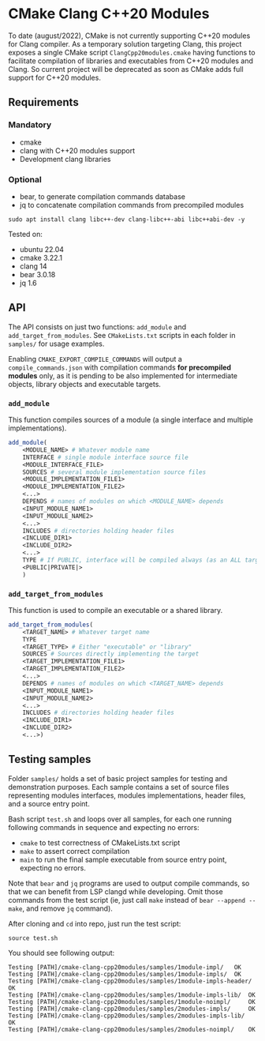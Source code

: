 # CMake Clang C++20 Modules

To date (august/2022), CMake is not currently supporting C++20 modules for Clang compiler.
As a temporary solution targeting Clang, this project exposes a single CMake
script `ClangCpp20modules.cmake` having functions to facilitate compilation of
libraries and executables from C++20 modules and Clang.
So current project will be deprecated as soon as CMake adds full support for C++20 modules.


## Requirements

### Mandatory
* cmake
* clang with C++20 modules support
* Development clang libraries

### Optional
* bear, to generate compilation commands database
* jq to concatenate compilation commands from precompiled modules

```
sudo apt install clang libc++-dev clang-libc++-abi libc++abi-dev -y
```

Tested on:

* ubuntu 22.04
* cmake 3.22.1
* clang 14
* bear 3.0.18
* jq 1.6

## API

The API consists on just two functions: `add_module` and `add_target_from_modules`.
See `CMakeLists.txt` scripts in each folder in `samples/` for usage examples.

Enabling `CMAKE_EXPORT_COMPILE_COMMANDS` will output a `compile_commands.json` with
compilation commands **for precompiled modules** only, as it is pending to be
also implemented for intermediate objects, library objects and executable targets.

### `add_module`

This function compiles sources of a module (a single interface and multiple implementations).

```cmake
add_module(
    <MODULE_NAME> # Whatever module name
    INTERFACE # single module interface source file
    <MODULE_INTERFACE_FILE>
    SOURCES # several module implementation source files
    <MODULE_IMPLEMENTATION_FILE1>
    <MODULE_IMPLEMENTATION_FILE2>
    <...>
    DEPENDS # names of modules on which <MODULE_NAME> depends
    <INPUT_MODULE_NAME1>
    <INPUT_MODULE_NAME2>
    <...>
    INCLUDES # directories holding header files
    <INCLUDE_DIR1>
    <INCLUDE_DIR2>
    <...>
    TYPE # If PUBLIC, interface will be compiled always (as an ALL target)
    <PUBLIC|PRIVATE|>
    )
```

### `add_target_from_modules`

This function is used to compile an executable or a shared library.

```cmake
add_target_from_modules(
    <TARGET_NAME> # Whatever target name
    TYPE
    <TARGET_TYPE> # Either "executable" or "library"
    SOURCES # Sources directly implementing the target
    <TARGET_IMPLEMENTATION_FILE1>
    <TARGET_IMPLEMENTATION_FILE2>
    <...>
    DEPENDS # names of modules on which <TARGET_NAME> depends
    <INPUT_MODULE_NAME1>
    <INPUT_MODULE_NAME2>
    <...>
    INCLUDES # directories holding header files
    <INCLUDE_DIR1>
    <INCLUDE_DIR2>
    <...>)
```


## Testing samples

Folder `samples/` holds a set of basic project samples for testing and demonstration purposes.
Each sample contains a set of source files representing modules interfaces, modules implementations, header files, and a source entry point.

Bash script `test.sh` and loops over all samples, for each one running following commands in sequence and expecting no errors:

* `cmake` to test correctness of CMakeLists.txt script
* `make` to assert correct compilation
* `main` to run the final sample executable from source entry point, expecting no errors.

Note that `bear` and `jq` programs are used to output compile commands, so that we can benefit from LSP clangd while developing.
Omit those commands from the test script (ie, just call `make` instead of `bear --append -- make`, and remove `jq` command).

After cloning and `cd` into repo, just run the test script:

```
source test.sh
```

You should see following output:

```
Testing [PATH]/cmake-clang-cpp20modules/samples/1module-impl/ 	OK
Testing [PATH]/cmake-clang-cpp20modules/samples/1module-impls/ 	OK
Testing [PATH]/cmake-clang-cpp20modules/samples/1module-impls-header/ 	OK
Testing [PATH]/cmake-clang-cpp20modules/samples/1module-impls-lib/ 	OK
Testing [PATH]/cmake-clang-cpp20modules/samples/1module-noimpl/ 	OK
Testing [PATH]/cmake-clang-cpp20modules/samples/2modules-impls/ 	OK
Testing [PATH]/cmake-clang-cpp20modules/samples/2modules-impls-lib/ 	OK
Testing [PATH]/cmake-clang-cpp20modules/samples/2modules-noimpl/ 	OK
```
